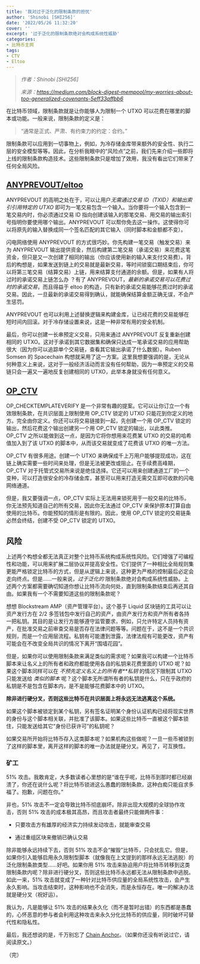 ```yaml
---
title: '我对过于泛化的限制条款的担忧'
author: 'Shinobi [SHI256]'
date: '2022/05/26 11:32:20'
cover: ''
excerpt: '过于泛化的限制条款绝对会构成系统性威胁'
categories:
- 比特币主网
tags:
- CTV
- Eltoo
---
```



> *作者：Shinobi [SHI256]*
> 
> *来源：<https://medium.com/block-digest-mempool/my-worries-about-too-generalized-covenants-5eff33affbb6>*



在比特币领域，限制条款就是让你能够人为限制一个 UTXO 可以花费在哪里的脚本或功能。一般来说，限制条款的定义是：

> “通常是正式、严肃、有约束力的约定：合约。”

限制条款可以应用到一切事物上，例如，为冷存储金库带来额外的安全性、执行二层的安全模型等等。因此，在分析我眼中的“风险点”之前，我们先来介绍一些即将上线的限制条款构造技术。这些限制条款只是增加了效用，我没有看出它们带来了任何全局风险。

## [ANYPREVOUT/eltoo](https://anyprevout.xyz/)

ANYPREVOUT 的高明之处在于，可以让用户*无需通过交易 ID（TXID）和输出索引引用特定的 UTXO* 即可为一笔交易包含一个输入。当你要将一个输入包含到一笔交易内时，你必须通过交易 ID 指向创建该输入的那笔交易、用交易的输出索引号指明你要使用哪个输出。ANYPREVOUT 可以帮你免去这一操作。这使得你可以将原先的输入替换成同一个签名匹配的其它输入（同时脚本和金额都不变）。

闪电网络使用 ANYPREVOUT 的方式很巧妙。你先构建一笔交易（触发交易）来为 ANYPREVOUT 输出提供资金，然后构建第二笔交易（承诺交易）来花费这笔资金，但只是又一次创建了相同的输出（你应该使用新的输入来支付交易费）。背后的构想是，如果发送到链上的交易就是最新交易，等时间锁窗口期结束后，你可以将第三笔交易（结算交易）上链，用来结算支付通道的余额。但是，如果有人将过时的承诺交易上链怎么办 ？有了 ANYPREVOUT，*最新的承诺交易可以花费过时的承诺交易*，而且得益于 eltoo 的构造，只有新的承诺交易能够花费过时的承诺交易。因此，一旦最新的承诺交易得到确认，就能确保结算金额正确无误，不会产生惩罚。

ANYPREVOUT 也可以利用上述替换逻辑来构建金库，让已经花费的交易能够在短时间内回滚。对于冷存储设置来说，这是一种非常有用的安全机制。

最后，你可以创建一长串预定义交易，只用来通过 ANYPREVOUT 反复重新创建相同的 UTXO。这对于承诺到其它数据集和确保只达成一笔承诺交易的应用帮助很大（因为你可以追踪单个交易链，查看其它输出承诺了什么数据）。Ruben Somsen 的 Spacechain 构想就采用了这一方案。这里我想要强调的是，无论从何种意义上来说，这对于一般经济活动而言没有任何帮助，因为一串预定义的交易链只会一遍又一遍地反复创建相同的 UTXO，此举本身就没有任何意义。

## [OP_CTV](https://utxos.org/uses)

OP_CHECKTEMPLATEVERIFY 是一个非常有趣的提案。它可以让你订立一个有效限制条款，在共识层面上限制使用 OP_CTV 锁定的 UTXO 只能花到你定义的地方。完全由你定义。你还可以将交易链接到一起，先创建一个用 OP_CTV 锁定的输出，然后花费这个输出创建另一个用 OP_CTV 锁定的输出，以此类推。OP_CTV 之所以能做到这一点，是因为它将你想用来花费某 UTXO 的交易的哈希值加入到了该 UTXO 的脚本中，从而该交易就变成了花费该 UTXO 的唯一方法。

OP_CTV 有很多用途。创建一个 UTXO 来确保成千上万用户能够提现成功，这在链上确实需要一些时间来处理，但是无法被更改或阻止。在手续费高峰期，OP_CTV 对于托管式交易所来说是绝佳选择。它还可以用来创建通道工厂的一个变种，可以打造很安全的冷存储金库，甚至可以用来打造无需交互即可收款的闪电网络通道。

但是，我又要强调一点，OP_CTV 实际上无法用来锁死用于一般交易的比特币。你无法预先知道自己的所有交易，因此你无法通过 OP_CTV 来保护原本打算自由使用的比特币。你能预知的情形是有限的。因此，使用 OP_CTV 锁定的交易链条必然会终结，创建不受 OP_CTV 锁定的 UTXO。

## 风险

上述两个构想全都无法真正对整个比特币系统构成系统性风险。它们增强了可编程性和功能，可以用来扩展二层协议并提高安全性。它们提供了一种相比全局规则集更能严格锁定比特币的方式，但是从逻辑上来说，这种更为严格的控制最后必定会走向终点。但是……一般来说，*过于泛化的* 限制条款绝对会构成系统性威胁。上述两个方案都需要确切知道你想让比特币流向何处，直到限制条款结束后再还其自由。如果我有一个不需要知道这些的限制条款呢？

想想 Blockstream AMP（资产管理平台）。这个基于 Liquid 区块链的工具可以让资产发行方在 2/2 多签钱包中发行自己的资产，由资产发行方和资产所有者各持一把私钥。其目的是让发行方能够遵守监管要求，例如，只允许特定人员持有资产，在批准交易之前审查交易是否存在法律问题等等。问题在于，这不是一个共识规则，而是一个应用层流程。私钥有可能遭到泄露，法律法规有可能更改，资产有可能会在不改变全局共识的情况下离开“围墙花园”。

但是，如果你可以使用限制条款来满足类似的需求呢？如果我可以构建一个比特币脚本来让名义上的所有者和政府都能使用各自的私钥来花费里面的 UTXO 呢？如果这个脚本同样可以在 *不预先定义名义上的所有者**私钥* 的情况下限制其 UTXO 只能发送给 *类似的脚本* 呢？这个脚本无所谓所有者的私钥是什么，只在乎政府的私钥是不是包含在脚本内，是不是能够花费脚本中的 UTXO。

**除非进行硬分叉，否则这些比特币在共识层面上将永远无法逃离这个系统。**

如果这个脚本被锁定到某个私钥，另有签名证明某个身份认证机构已经将现实世界的身份与这个脚本相关联，并批准了该脚本。如果这些比特币一直被这个脚本锁住，只能发送给其它“身份已获许可”的私钥呢？

如果交易所开始将比特币存入这类脚本呢？如果机构这些做呢？一旦一些币被锁到了这样的脚本里，离开这样的脚本的唯一办法就是硬分叉。再见了，可互换性。

### 矿工

51% 攻击。我敢肯定，大多数读者心里想的是“谁在乎呢，比特币到那时都已经崩溃了，你还在说什么呢？将比特币锁进这么愚蠢的限制条款，这种白痴只能自求多福了。抱歉，问题在你。”

非也，51% 攻击不一定会导致比特币彻底崩坏。除非出现大规模的全球协作攻击，否则 51% 攻击的成本极其高昂，而且攻击者最终只能做两件事：

- 只要攻击方有雄厚的经济实力持续发动攻击，就能审查交易

- 通过重组区块来撤销已确认交易

除非能够永远持续下去，否则 51% 攻击不会“摧毁”比特币，只会扰乱它。但是，如果你引入能够启用永久限制型脚本（就像我在上文提到的那样永远无法逃脱）的泛化限制条款类型……好吧。如果你用 51% 攻击来胁迫用户将比特币转移到这类限制条款内呢？除非进行硬分叉，否则这些比特币永远都无法从限制条款中逃脱。如此一来，51% 攻击就变成了一种针对比特币供应量的全局系统性攻击，会产生永久影响。当攻击结束时，这种影响也不会消失，而是永恒存在。唯一的解决办法就是硬分叉（祝好运）。

我认为，凡是能够让 51% 攻击的结果永久化（而不是暂时出错）的东西都是愚蠢的，心怀恶意的参与者会利用这种攻击来永久分化比特币的供应量，同时破坏可替代性和隐私性。

最后，我还想说的是，千万别忘了 [Chain Anchor](https://petertodd.org/2016/mit-chainanchor-bribing-miners-to-regulate-bitcoin)。（如果你还没有听说过它，请阅读原文。）

（完）

 